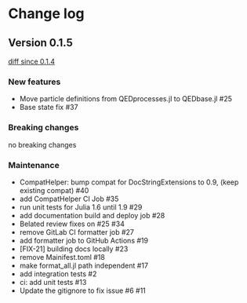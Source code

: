 # Change log

## Version 0.1.5

[diff since 0.1.4](https://github.com/QEDjl-project/QEDbase.jl/compare/0c70f66...release-0.1.5)

### New features

* Move particle definitions from QEDprocesses.jl to QEDbase.jl #25
* Base state fix #37

### Breaking changes

no breaking changes

### Maintenance

* CompatHelper: bump compat for DocStringExtensions to 0.9, (keep existing compat) #40
* add CompatHelper CI Job #35
* run unit tests for Julia 1.6 until 1.9 #29
* add documentation build and deploy job #28
* Belated review fixes on #25 #34
* remove GitLab CI formatter job #27
* add formatter job to GitHub Actions #19
* [FIX-21] building docs locally #23
* remove Mainifest.toml #18
* make format_all.jl path independent #17
* add integration tests #2
* ci: add unit tests #13
* Update the gitignore to fix issue #6 #11
